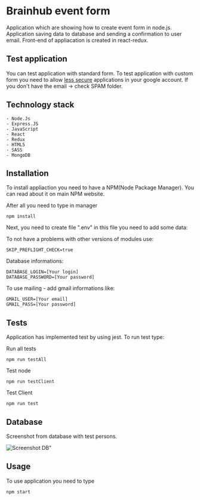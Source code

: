 # Brainhub event form

Application which are showing how to create event form in node.js.
Application saving data to database and sending a confirmation to user email.
Front-end of appliacation is created in react-redux.

## Test application

You can test application with standard form.
To test application with custom form you need to allow [less secure](https://myaccount.google.com/lesssecureapps)  applications in your google account.
If you don't have the email -> check SPAM folder.

## Technology stack
    - Node.Js
    - Express.JS
    - JavaScript
    - React
    - Redux
    - HTML5
    - SASS
    - MongoDB

## Installation
To install appliaction you need to have a NPM(Node Package Manager). You can read about it on main NPM website.

After all you need to type in manager


```GIT
npm install
```


Next, you need to create file ".env" in this file you need to add some data:

To not have a problems with other versions of modules use:
```
SKIP_PREFLIGHT_CHECK=true
```

Database informations:
```DATBASE
DATABASE_LOGIN=[Your login]
DATABASE_PASSWORD=[Your password]
```

To use mailing - add gmail informations like:
```GMAIL
GMAIL_USER=[Your email]
GMAIL_PASS=[Your password]
```

## Tests
Application has implemented test by using jest.
To run test type:

Run all tests
```Test Node
npm run testAll
```

Test node
```Test Node
npm run testClient
```

Test Client
```Test Client
npm run test
```

## Database
Screenshot from database with test persons.

![Screenshot DB](https://i.ibb.co/v4LK67y/zrzutdb.png)"

## Usage
To use application you need to type

```GIT
npm start
```
